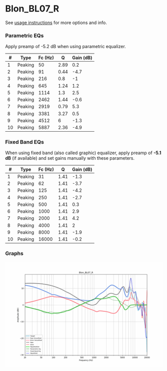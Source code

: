 # Blon_BL07_R
See [usage instructions](https://github.com/jaakkopasanen/AutoEq#usage) for more options and info.

### Parametric EQs
Apply preamp of -5.2 dB when using parametric equalizer.

|   # | Type    |   Fc (Hz) |    Q |   Gain (dB) |
|-----|---------|-----------|------|-------------|
|   1 | Peaking |        50 | 2.89 |         0.2 |
|   2 | Peaking |        91 | 0.44 |        -4.7 |
|   3 | Peaking |       216 | 0.8  |        -1   |
|   4 | Peaking |       645 | 1.24 |         1.2 |
|   5 | Peaking |      1114 | 1.3  |         2.5 |
|   6 | Peaking |      2462 | 1.44 |        -0.6 |
|   7 | Peaking |      2919 | 0.79 |         5.3 |
|   8 | Peaking |      3381 | 3.27 |         0.5 |
|   9 | Peaking |      4512 | 6    |        -1.3 |
|  10 | Peaking |      5887 | 2.36 |        -4.9 |

### Fixed Band EQs
When using fixed band (also called graphic) equalizer, apply preamp of **-5.1 dB** (if available) and set gains manually with these parameters.

|   # | Type    |   Fc (Hz) |    Q |   Gain (dB) |
|-----|---------|-----------|------|-------------|
|   1 | Peaking |        31 | 1.41 |        -1.3 |
|   2 | Peaking |        62 | 1.41 |        -3.7 |
|   3 | Peaking |       125 | 1.41 |        -4.2 |
|   4 | Peaking |       250 | 1.41 |        -2.7 |
|   5 | Peaking |       500 | 1.41 |         0.3 |
|   6 | Peaking |      1000 | 1.41 |         2.9 |
|   7 | Peaking |      2000 | 1.41 |         4.2 |
|   8 | Peaking |      4000 | 1.41 |         2   |
|   9 | Peaking |      8000 | 1.41 |        -1.9 |
|  10 | Peaking |     16000 | 1.41 |        -0.2 |

### Graphs
![](./Blon_BL07_R.png)
